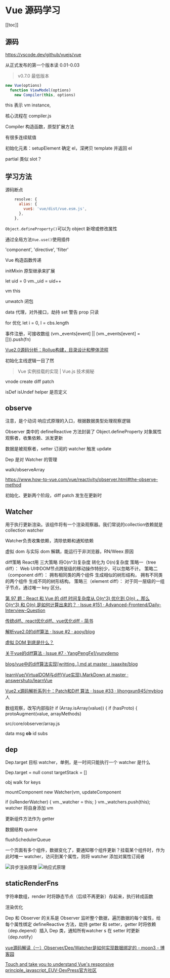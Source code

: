 # Vue 源码学习
[[toc]]

## 源码
https://vscode.dev/github/vuejs/vue

从正式发布的第一个版本读 0.01-0.03

> v0.7.0 最低版本

```js
new Vue(options)
  function ViewModel(options)
    new Compiler(this, options)
```
this 表示 vm instance,

核心流程在 compiler.js

Compiler 构造函数，原型扩展方法

有很多连续赋值

初始化元素：setupElement 确定 el，深拷贝 template 并返回 el

partial 类似 slot？
## 学习方法

源码断点
```js
    resolve: {
      alias: {
        vue$: 'vue/dist/vue.esm.js',
      },
    },
```


`Object.defineProperty()`可以为 object 新增或修改属性

通过全局方法`Vue.use()`使用插件

  'component',
  'directive',
  'filter'

Vue 构造函数传递

initMixin 原型继承来扩展

let uid = 0
    vm._uid = uid++

vm this

unwatch 闭包

data 代理，对外接口，劫持 set 警告
prop 只读

for 优化 let i = 0, l = cbs.length

事件注册，可接收数组
      (vm._events[event] || (vm._events[event] = [])).push(fn)

[Vue2.0源码分析：Rollup构建，目录设计和整体流程](https://juejin.cn/post/6888558610923110407)

初始化主线逻辑一目了然

> Vue 实例挂载的实现 | Vue.js 技术揭秘

vnode
create diff patch

isDef isUndef helper 是否定义

## observe
注意，是个动词
响应式原理的入口，根据数据类型处理观察逻辑

Observer 类中的 defineReactive 方法封装了 Object.defineProperty
对象属性观察者，收集依赖、派发更新

数据是被观察者，setter 订阅的 watcher 触发 update

Dep 是对 Watcher 的管理

walk/observeArray

https://www.how-to-vue.com/vue/reactivity/observer.html#the-observe-method

初始化、更新两个阶段，diff patch 发生在更新时

##  Watcher
用于执行更新渲染。该组件将有一个渲染观察器。我们常说的collection依赖就是collection watcher

Watcher负责收集依赖，清除依赖和通知依赖

虚拟 dom 与实际 dom 解耦，能运行于非浏览器，RN/Weex 原因

diff策略
React用 三大策略 将O(n^3)复杂度 转化为 O(n)复杂度
策略一（tree diff）：
    Web UI中DOM节点跨层级的移动操作特别少，可以忽略不计。
策略二（component diff）：
    拥有相同类的两个组件 生成相似的树形结构，
    拥有不同类的两个组件 生成不同的树形结构。
策略三（element diff）：
    对于同一层级的一组子节点，通过唯一 key 区分。

[第 97 题：React 和 Vue 的 diff 时间复杂度从 O(n^3) 优化到 O(n) ，那么 O(n^3) 和 O(n) 是如何计算出来的？ · Issue #151 · Advanced-Frontend/Daily-Interview-Question](https://github.com/Advanced-Frontend/Daily-Interview-Question/issues/151#issuecomment-510311760)

[传统diff、react优化diff、vue优化diff - 简书](https://www.jianshu.com/p/398e63dc1969)

[解析vue2.0的diff算法 · Issue #2 · aooy/blog](https://github.com/aooy/blog/issues/2)

[虚拟 DOM 到底是什么？](https://juejin.cn/post/6844903870229905422#heading-7)

[关于vue的diff算法 · Issue #7 · YangPengFe1/yunydemo](https://github.com/YangPengFe1/yunydemo/issues/7)

[blog/vue中的diff算法实现[writting..].md at master · isaaxite/blog](https://github.com/isaaxite/blog/blob/master/docs/vue-analysis/vue%25E4%25B8%25AD%25E7%259A%2584diff%25E7%25AE%2597%25E6%25B3%2595%25E5%25AE%259E%25E7%258E%25B0%255Bwritting..%255D.md)

[learnVue/VirtualDOM与diff(Vue实现).MarkDown at master · answershuto/learnVue](https://github.com/answershuto/learnVue/blob/master/docs/VirtualDOM%25E4%25B8%258Ediff(Vue%25E5%25AE%259E%25E7%258E%25B0).MarkDown)

[Vue2.x源码解析系列十：Patch和Diff 算法 · Issue #33 · lihongxun945/myblog](https://github.com/lihongxun945/myblog/issues/33)人

数组观察，改写内部指针 
    if (Array.isArray(value)) {
      if (hasProto) {
        protoAugment(value, arrayMethods)

src/core/observer/array.js

data
    msg
        __ob__
            id
            subs

## dep

Dep.target 目标 watcher，单例，是一时间只能执行一个
watcher 是什么

Dep.target = null
const targetStack = []

obj walk for keys

mountComponent
    new Watcher(vm, updateComponent
        
  if (isRenderWatcher) {
    vm._watcher = this;
  }
  vm._watchers.push(this);
watcher 将自身添加 vm

更新组件方法作为 getter

数据结构 quene

flushSchedulerQueue

一个页面有多个组件，数据变化了，要通知哪个组件更新？挂载某个组件时，作为此时唯一 watcher，访问到某个属性，则将 watcher 添加对属性订阅者

![异步渲染原理](https://img.cnb.workers.dev/?url=http://ww2.sinaimg.cn/large/4e5d3ea7ly1h0cm1rqqz6j20f009wmys.jpg)
![响应式原理](https://img.cnb.workers.dev/?url=http://ww2.sinaimg.cn/large/4e5d3ea7ly1h0cm3a0b3vj20eh0h8mzl.jpg)

## staticRenderFns
字符串数组，render 时将静态节点（后续不再更新）存起来，执行转成函数

渲染优化


Dep 和 Observer 的关系是 Observer 监听整个数据，遍历数据的每个属性，给每个属性绑定 defineReactive 方法，劫持 getter 和 setter，getter 时将依赖（dep.depend）插入 Dep 类，通知所有watcher s 在 setter 时更新（dep.notify）

[vue源码解读（一）Observer/Dep/Watcher是如何实现数据绑定的 - moon3 - 博客园](https://www.cnblogs.com/moon3/p/12200807.html)

[Touch and take you to understand Vue's responsive principle_javascript_EUV-DevPress官方社区](https://devpress.csdn.net/vue/62fa39157e6682346618e060.html)